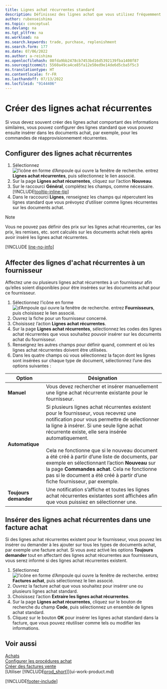 ```yaml
---
title: Lignes achat récurrentes standard
description: Définissez des lignes achat que vous utilisez fréquemment pour les insérer dans des documents achat pour remplir rapidement les lignes avec des informations standard.
author: rubenseishima
ms.topic: conceptual
ms.devlang: na
ms.tgt_pltfrm: na
ms.workload: na
ms.search.keywords: trade, purchase, replenishment
ms.search.form: 177
ms.date: 07/06/2022
ms.author: a-reishima
ms.openlocfilehash: 08fda9bb2478cb7453bd16d5392139fba1408f87
ms.sourcegitcommit: 5560a49ca4ce85fa12e50ed9e14de6d5cba5f5c3
ms.translationtype: HT
ms.contentlocale: fr-FR
ms.lasthandoff: 07/13/2022
ms.locfileid: "9144406"
---
```

# <a name="create-recurring-purchase-lines"></a>Créer des lignes achat récurrentes

Si vous devez souvent créer des lignes achat comportant des informations similaires, vous pouvez configurer des lignes standard que vous pouvez ensuite insérer dans les documents achat, par exemple, pour les commandes de réapprovisionnement récurrentes.

## <a name="set-up-recurring-purchase-lines"></a>Configurer des lignes achat récurrentes

1. Sélectionnez ![l’icône en forme d’Ampoule qui ouvre la fenêtre de recherche.](media/ui-search/search_small.png "Dites-moi ce que vous voulez faire") entrez **Lignes achat récurrentes**, puis sélectionnez le lien associé.
2. Sur la page **Lignes achat récurrentes**, cliquez sur l’action **Nouveau**.
3. Sur le raccourci **Général**, complétez les champs, comme nécessaire. [!INCLUDE[tooltip-inline-tip](includes/tooltip-inline-tip_md.md)]
4. Dans le raccourci **Lignes**, renseignez les champs qui répercutent les lignes standard que vous prévoyez d’utiliser comme lignes récurrentes sur les documents achat.

> [!NOTE]
> Vous ne pouvez pas définir des prix sur les lignes achat récurrentes, car les prix, les remises, etc. sont calculés sur les documents achat réels après avoir inséré les lignes achat récurrentes.

[!INCLUDE [line-no-info](includes/line-no-info.md)]

## <a name="assign-recurring-purchase-lines-to-a-vendor"></a>Affecter des lignes d'achat récurrentes à un fournisseur

Affectez une ou plusieurs lignes achat récurrentes à un fournisseur afin qu’elles soient disponibles pour être insérées sur les documents achat pour ce fournisseur.

1. Sélectionnez l’icône en forme ![d’Ampoule qui ouvre la fenêtre de recherche.](media/ui-search/search_small.png "Dites-moi ce que vous voulez faire") entrez **Fournisseurs**, puis choisissez le lien associé.
2. Ouvrez la fiche pour un fournisseur concerné.
3. Choisissez l’action **Lignes achat récurrentes**.
4. Sur la page **Lignes achat récurrentes**, sélectionnez les codes des lignes achat récurrentes que vous souhaitez pouvoir insérer sur les documents achat du fournisseur.
5. Renseignez les autres champs pour définir quand, comment et où les lignes achat récurrentes doivent être utilisées.
6. Dans les quatre champs où vous sélectionnez la façon dont les lignes sont insérées sur chaque type de document, sélectionnez l’une des options suivantes :

|Option|Désignation|
|------|-----------|
|**Manuel**|Vous devez rechercher et insérer manuellement une ligne achat récurrente existante pour le fournisseur.|
|**Automatique**|Si plusieurs lignes achat récurrentes existent pour le fournisseur, vous recevrez une notification pour vous permettre de sélectionner la ligne à insérer. Si une seule ligne achat récurrente existe, elle sera insérée automatiquement.<br /><br />Cela ne fonctionne que si le nouveau document a été créé à partir d’une liste de documents, par exemple en sélectionnant l’action **Nouveau** sur la page **Commandes achat**. Cela ne fonctionne pas si le document a été créé à partir d’une fiche fournisseur, par exemple.|
|**Toujours demander**|Une notification s’affiche et toutes les lignes achat récurrentes existantes sont affichées afin que vous puissiez en sélectionner une.

## <a name="insert-recurring-purchase-lines-on-a-purchase-invoice"></a>Insérer des lignes achat récurrentes dans une facture achat

Si des lignes achat récurrentes existent pour le fournisseur, vous pouvez les insérer ou demander à les ajouter sur tous les types de documents achat, par exemple une facture achat. Si vous avez activé les options **Toujours demander** tout en affectant des lignes achat récurrentes aux fournisseurs, vous serez informé si des lignes achat récurrentes existent.

1. Sélectionnez ![l’icône en forme d’Ampoule qui ouvre la fenêtre de recherche.](media/ui-search/search_small.png "Dites-moi ce que vous voulez faire") entrez **Factures achat**, puis sélectionnez le lien associé.
2. Ouvrez la facture achat que vous souhaitez pour insérer une ou plusieurs lignes achat standard.
3. Choisissez l’action **Extraire les lignes achat récurrentes**.
4. Sur la page **Lignes achat récurrentes**, cliquez sur le bouton de recherche du champ **Code**, puis sélectionnez un ensemble de lignes achat standard.
5. Cliquez sur le bouton **OK** pour insérer les lignes achat standard dans la facture, que vous pouvez réutiliser comme tels ou modifier les informations.

## <a name="see-also"></a>Voir aussi

[Achats](purchasing-manage-purchasing.md)  
[Configurer les procédures achat](purchasing-setup-purchasing.md)  
[Créer des factures vente](sales-how-work-standard-lines.md)  
[Utiliser [!INCLUDE[prod_short](includes/prod_short.md)]](ui-work-product.md)  

[!INCLUDE[footer-include](includes/footer-banner.md)]